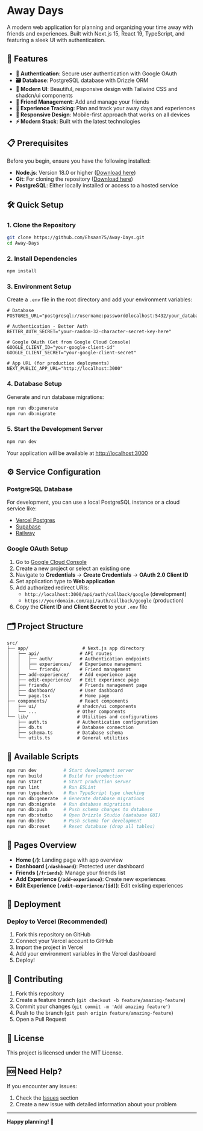 # Away Days

A modern web application for planning and organizing your time away with friends and experiences. Built with Next.js 15, React 19, TypeScript, and featuring a sleek UI with authentication.

## 🚀 Features

- **🔐 Authentication**: Secure user authentication with Google OAuth
- **🗃️ Database**: PostgreSQL database with Drizzle ORM
- **🎨 Modern UI**: Beautiful, responsive design with Tailwind CSS and shadcn/ui components
- **👥 Friend Management**: Add and manage your friends
- **📅 Experience Tracking**: Plan and track your away days and experiences
- **📱 Responsive Design**: Mobile-first approach that works on all devices
- **⚡ Modern Stack**: Built with the latest technologies

## 📋 Prerequisites

Before you begin, ensure you have the following installed:

- **Node.js**: Version 18.0 or higher ([Download here](https://nodejs.org/))
- **Git**: For cloning the repository ([Download here](https://git-scm.com/))
- **PostgreSQL**: Either locally installed or access to a hosted service

## 🛠️ Quick Setup

### 1. Clone the Repository

```bash
git clone https://github.com/Ehsaan75/Away-Days.git
cd Away-Days
```

### 2. Install Dependencies

```bash
npm install
```

### 3. Environment Setup

Create a `.env` file in the root directory and add your environment variables:

```env
# Database
POSTGRES_URL="postgresql://username:password@localhost:5432/your_database_name"

# Authentication - Better Auth
BETTER_AUTH_SECRET="your-random-32-character-secret-key-here"

# Google OAuth (Get from Google Cloud Console)
GOOGLE_CLIENT_ID="your-google-client-id"
GOOGLE_CLIENT_SECRET="your-google-client-secret"

# App URL (for production deployments)
NEXT_PUBLIC_APP_URL="http://localhost:3000"
```

### 4. Database Setup

Generate and run database migrations:

```bash
npm run db:generate
npm run db:migrate
```

### 5. Start the Development Server

```bash
npm run dev
```

Your application will be available at [http://localhost:3000](http://localhost:3000)

## ⚙️ Service Configuration

### PostgreSQL Database

For development, you can use a local PostgreSQL instance or a cloud service like:
- [Vercel Postgres](https://vercel.com/docs/storage/vercel-postgres)
- [Supabase](https://supabase.com/)
- [Railway](https://railway.app/)

### Google OAuth Setup

1. Go to [Google Cloud Console](https://console.cloud.google.com/)
2. Create a new project or select an existing one
3. Navigate to **Credentials** → **Create Credentials** → **OAuth 2.0 Client ID**
4. Set application type to **Web application**
5. Add authorized redirect URIs:
   - `http://localhost:3000/api/auth/callback/google` (development)
   - `https://yourdomain.com/api/auth/callback/google` (production)
6. Copy the **Client ID** and **Client Secret** to your `.env` file

## 🗂️ Project Structure

```
src/
├── app/                    # Next.js app directory
│   ├── api/               # API routes
│   │   ├── auth/          # Authentication endpoints
│   │   ├── experiences/   # Experience management
│   │   └── friends/       # Friend management
│   ├── add-experience/    # Add experience page
│   ├── edit-experience/   # Edit experience page
│   ├── friends/           # Friends management page
│   ├── dashboard/         # User dashboard
│   └── page.tsx           # Home page
├── components/            # React components
│   ├── ui/               # shadcn/ui components
│   └── ...               # Other components
└── lib/                  # Utilities and configurations
    ├── auth.ts           # Authentication configuration
    ├── db.ts             # Database connection
    ├── schema.ts         # Database schema
    └── utils.ts          # General utilities
```

## 🔧 Available Scripts

```bash
npm run dev          # Start development server
npm run build        # Build for production
npm run start        # Start production server
npm run lint         # Run ESLint
npm run typecheck    # Run TypeScript type checking
npm run db:generate  # Generate database migrations
npm run db:migrate   # Run database migrations
npm run db:push      # Push schema changes to database
npm run db:studio    # Open Drizzle Studio (database GUI)
npm run db:dev       # Push schema for development
npm run db:reset     # Reset database (drop all tables)
```

## 📖 Pages Overview

- **Home (`/`)**: Landing page with app overview
- **Dashboard (`/dashboard`)**: Protected user dashboard
- **Friends (`/friends`)**: Manage your friends list
- **Add Experience (`/add-experience`)**: Create new experiences
- **Edit Experience (`/edit-experience/[id]`)**: Edit existing experiences

## 🚀 Deployment

### Deploy to Vercel (Recommended)

1. Fork this repository on GitHub
2. Connect your Vercel account to GitHub
3. Import the project in Vercel
4. Add your environment variables in the Vercel dashboard
5. Deploy!

## 🤝 Contributing

1. Fork this repository
2. Create a feature branch (`git checkout -b feature/amazing-feature`)
3. Commit your changes (`git commit -m 'Add amazing feature'`)
4. Push to the branch (`git push origin feature/amazing-feature`)
5. Open a Pull Request

## 📝 License

This project is licensed under the MIT License.

## 🆘 Need Help?

If you encounter any issues:

1. Check the [Issues](https://github.com/Ehsaan75/Away-Days/issues) section
2. Create a new issue with detailed information about your problem

---

**Happy planning! 🚀**